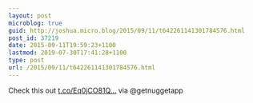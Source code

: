 ```yaml
---
layout: post
microblog: true
guid: http://joshua.micro.blog/2015/09/11/t642261141301784576.html
post_id: 37219
date: 2015-09-11T19:59:23+1100
lastmod: 2019-07-30T17:41:28+1100
type: post
url: /2015/09/11/t642261141301784576.html
---
```

Check this out [t.co/Eq0jCO81Q...](http://t.co/Eq0jCO81QJ) via @getnuggetapp
